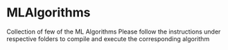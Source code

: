 # MLAlgorithms
Collection of few of the ML Algorithms 
Please follow the instructions under respective folders to compile 
and execute the corresponding algorithm
